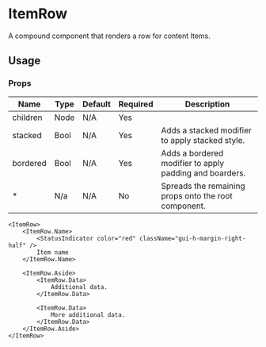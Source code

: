 # ItemRow

A compound component that renders a row for content Items.

## Usage

### Props

| Name     | Type | Default | Required | Description                                             |
| -------- | ---- | ------- | -------- | ------------------------------------------------------- |
| children | Node | N/A     | Yes      |
| stacked  | Bool | N/A     | Yes      | Adds a stacked modifier to apply stacked style.         |
| bordered | Bool | N/A     | Yes      | Adds a bordered modifier to apply padding and boarders. |
| \*       | N/a  | N/A     | No       | Spreads the remaining props onto the root component.    |

```
<ItemRow>
    <ItemRow.Name>
        <StatusIndicator color="red" className="gui-h-margin-right-half" />
        Item name
    </ItemRow.Name>

    <ItemRow.Aside>
        <ItemRow.Data>
            Additional data.
        </ItemRow.Data>

        <ItemRow.Data>
            More additional data.
        </ItemRow.Data>
    </ItemRow.Aside>
</ItemRow>
```
